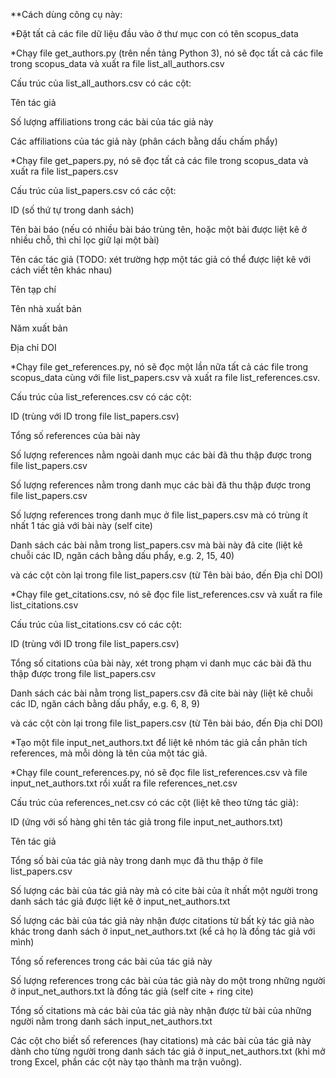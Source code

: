 **Cách dùng công cụ này:

*Đặt tất cả các file dữ liệu đầu vào ở thư mục con có tên scopus_data


*Chạy file get_authors.py (trên nền tảng Python 3), nó sẽ đọc tất cả các file trong scopus_data và xuất ra file list_all_authors.csv

  Cấu trúc của list_all_authors.csv có các cột:
  
  Tên tác giả
  
  Số lượng affiliations trong các bài của tác giả này
  
  Các affiliations của tác giả này (phân cách bằng dấu chấm phẩy)

*Chạy file get_papers.py, nó sẽ đọc tất cả các file trong scopus_data và xuất ra file list_papers.csv

  Cấu trúc của list_papers.csv có các cột:
  
  ID (số thứ tự trong danh sách)
  
  Tên bài báo (nếu có nhiều bài báo trùng tên, hoặc một bài được liệt kê ở nhiều chỗ, thì chỉ lọc giữ lại một bài)
  
  Tên các tác giả (TODO: xét trường hợp một tác giả có thể được liệt kê với cách viết tên khác nhau)
  
  Tên tạp chí
  
  Tên nhà xuất bản
  
  Năm xuất bản
  
  Địa chỉ DOI
  
*Chạy file get_references.py, nó sẽ đọc một lần nữa tất cả các file trong scopus_data cùng với file list_papers.csv và xuất ra file list_references.csv.

  Cấu trúc của list_references.csv có các cột:
  
  ID (trùng với ID trong file list_papers.csv)
  
  Tổng số references của bài này
  
  Số lượng references nằm ngoài danh mục các bài đã thu thập được trong file list_papers.csv
  
  Số lượng references nằm trong danh mục các bài đã thu thập được trong file list_papers.csv
  
  Số lượng references trong danh mục ở file list_papers.csv mà có trùng ít nhất 1 tác giả với bài này (self cite)
  
  Danh sách các bài nằm trong list_papers.csv mà bài này đã cite (liệt kê chuỗi các ID, ngăn cách bằng dấu phẩy, e.g. 2, 15, 40)
  
  và các cột còn lại trong file list_papers.csv (từ Tên bài báo, đến Địa chỉ DOI)
  
*Chạy file get_citations.csv, nó sẽ đọc file list_references.csv và xuất ra file list_citations.csv

  Cấu trúc của list_citations.csv có các cột:
  
  ID (trùng với ID trong file list_papers.csv)
  
  Tổng số citations của bài này, xét trong phạm vi danh mục các bài đã thu thập được trong file list_papers.csv
  
  Danh sách các bài nằm trong list_papers.csv đã cite bài này (liệt kê chuỗi các ID, ngăn cách bằng dấu phẩy, e.g. 6, 8, 9)
  
  và các cột còn lại trong file list_papers.csv (từ Tên bài báo, đến Địa chỉ DOI)
  
*Tạo một file input_net_authors.txt để liệt kê nhóm tác giả cần phân tích references, mà mỗi dòng là tên của một tác giả.
  
*Chạy file count_references.py, nó sẽ đọc file list_references.csv và file input_net_authors.txt rồi xuất ra file references_net.csv

  Cấu trúc của references_net.csv có các cột (liệt kê theo từng tác giả):
  
  ID (ứng với số hàng ghi tên tác giả trong file input_net_authors.txt)
  
  Tên tác giả
  
  Tổng số bài của tác giả này trong danh mục đã thu thập ở file list_papers.csv
  
  Số lượng các bài của tác giả này mà có cite bài của ít nhất một người trong danh sách tác giả được liệt kê ở input_net_authors.txt
  
  Số lượng các bài của tác giả này nhận được citations từ bất kỳ tác giả nào khác trong danh sách ở input_net_authors.txt (kể cả họ là đồng tác giả với mình)
  
  Tổng số references trong các bài của tác giả này
  
  Số lượng references trong các bài của tác giả này do một trong những người ở input_net_authors.txt là đồng tác giả (self cite + ring cite)
  
  Tổng số citations mà các bài của tác giả này nhận được từ bài của những người nằm trong danh sách input_net_authors.txt
  
  Các cột cho biết số references (hay citations) mà các bài của tác giả này dành cho từng người trong danh sách tác giả ở input_net_authors.txt (khi mở trong Excel, phần các cột này tạo thành ma trận vuông).
  
